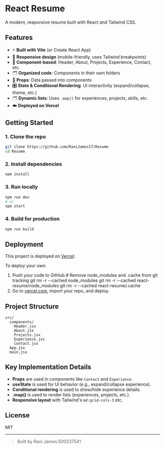 # React Resume

A modern, responsive resume built with React and Tailwind CSS.

## Features

- ⚡ **Built with Vite** (or Create React App)
- 📱 **Responsive design** (mobile-friendly, uses Tailwind breakpoints)
- 🧩 **Component-based**: Header, About, Projects, Experience, Contact, etc.
- 🗂️ **Organized code**: Components in their own folders
- 🔄 **Props**: Data passed into components
- 🎛️ **State & Conditional Rendering**: UI interactivity (expand/collapse, theme, etc.)
- 🗂️ **Dynamic lists**: Uses `.map()` for experiences, projects, skills, etc.
- ☁️ **Deployed on Vercel**

## Getting Started

### 1. Clone the repo

```bash
git clone https://github.com/RaniJames17/Resume
cd Resume
```

### 2. Install dependencies

```bash
npm install
```

### 3. Run locally

```bash
npm run dev
# or
npm start
```

### 4. Build for production

```bash
npm run build
```

## Deployment

This project is deployed on [Vercel](https://vercel.com/):


To deploy your own:
1. Push your code to GitHub.# Remove node_modules and .cache from git tracking
git rm -r --cached node_modules
git rm -r --cached react-resume/node_modules
git rm -r --cached react-resume/.cache
2. Go to [vercel.com](https://vercel.com/), import your repo, and deploy.

## Project Structure

```
src/
  components/
    Header.jsx
    About.jsx
    Projects.jsx
    Experience.jsx
    Contact.jsx
  App.jsx
  main.jsx
```

## Key Implementation Details

- **Props** are used in components like `Contact` and `Experience`.
- **useState** is used for UI behavior (e.g., expand/collapse experience).
- **Conditional rendering** is used to show/hide experience details.
- **.map()** is used to render lists (experiences, projects, etc.).
- **Responsive layout** with Tailwind's `md:grid-cols-3` etc.

## License

MIT

---

> Built by Rani James:500237541